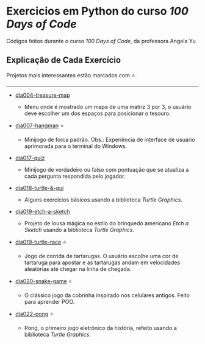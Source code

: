 # Exercicios em Python do curso _100 Days of Code_
Códigos feitos durante o curso _100 Days of Code_, da professora Angela Yu


## Explicação de Cada Exercício
Projetos mais interessantes estão marcados com ⭐.

---
- [dia004-treasure-map](https://github.com/OLuizFernando/Exercicios100DaysOfCodePython/blob/main/exercicios/aula046-TreasureMap.py)

  - Menu onde é mostrado um mapa de uma matriz 3 por 3, o usuário deve escolher um dos espaços para posicionar o tesouro.
- [dia007-hangman](https://github.com/OLuizFernando/Exercicios100DaysOfCodePython/blob/main/exercicios/dia007-Hangman/hangman.py) :star:

  - Minijogo de forca padrão. Obs.: Experiência de interface de usuário aprimorada para o terminal do Windows.
- [dia017-quiz](https://github.com/OLuizFernando/Exercicios100DaysOfCodePython/tree/main/exercicios/dia017-Quiz)

  - Minijogo de verdadeiro ou falso com pontuação que se atualiza a cada pergunta respondida pelo jogador.
- [dia018-turtle-&-gui](https://github.com/OLuizFernando/Exercicios100DaysOfCodePython/tree/main/exercicios/dia018-Turtle%26GUI)

  - Alguns exercícios básicos usando a biblioteca _Turtle Graphics_.
- [dia019-etch-a-sketch](https://github.com/OLuizFernando/Exercicios100DaysOfCodePython/blob/main/exercicios/dia019-InstancesStateAndHigherOrderFunctions/etch_a_sketch.py)

  - Projeto de lousa mágica no estilo do brinquedo americano _Etch a Sketch_ usando a biblioteca _Turtle Graphics_.
- [dia019-turtle-race](https://github.com/OLuizFernando/Exercicios100DaysOfCodePython/blob/main/exercicios/dia019-InstancesStateAndHigherOrderFunctions/turtle_race.py) :star:

  - Jogo de corrida de tartarugas. O usuário escolhe uma cor de tartaruga para apostar e as tartarugas andam em velocidades aleatórias até chegar na linha de chegada.
- [dia020-snake-game](https://github.com/OLuizFernando/Exercicios100DaysOfCodePython/blob/main/exercicios/dia020-SnakeGame) :star:

  - O clássico jogo da cobrinha inspirado nos celulares antigos. Feito para aprender POO.
- [dia022-pong](https://github.com/OLuizFernando/Exercicios100DaysOfCodePython/tree/main/exercicios/dia022-Pong) :star:

  - Pong, o primeiro jogo eletrônico da história, refeito usando a biblioteca _Turtle Graphics_.
